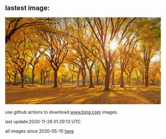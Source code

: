 ## lastest image:
![](images/CPMall.jpg)

use github actions to download www.bing.com images.

last update:2020-11-26 01:29:13 UTC

all images since 2020-05-10 [here](https://github.com/counter2015/bing-daily-images/tree/master/images) 
